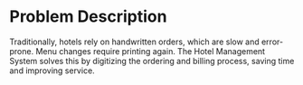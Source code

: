 # Problem Description

Traditionally, hotels rely on handwritten orders, which are slow and error-prone. Menu changes require printing again. The Hotel Management System solves this by digitizing the ordering and billing process, saving time and improving service.
